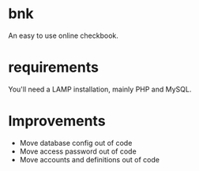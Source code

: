 # bnk
An easy to use online checkbook.

# requirements
You'll need a LAMP installation, mainly PHP and MySQL.

# Improvements
- Move database config out of code
- Move access password out of code
- Move accounts and definitions out of code
